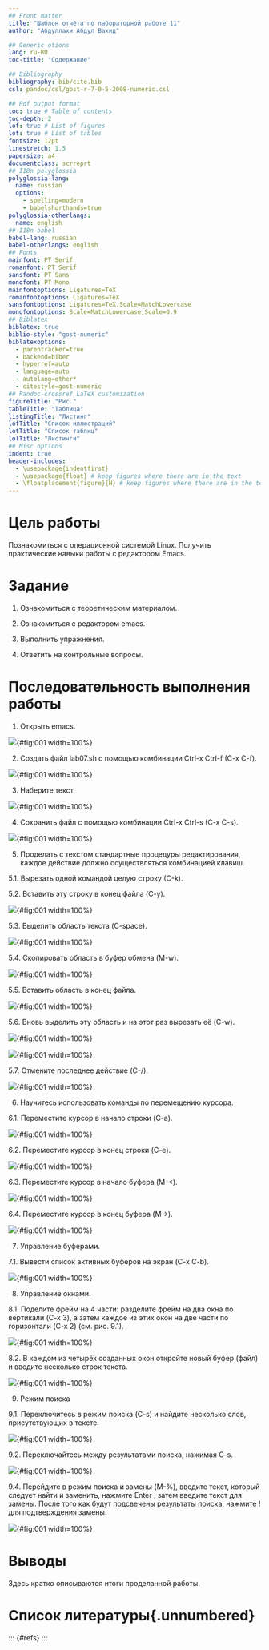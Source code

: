 ```yaml
---
## Front matter
title: "Шаблон отчёта по лабораторной работе 11"
author: "Абдуллахи Абдул Вахид"

## Generic otions
lang: ru-RU
toc-title: "Содержание"

## Bibliography
bibliography: bib/cite.bib
csl: pandoc/csl/gost-r-7-0-5-2008-numeric.csl

## Pdf output format
toc: true # Table of contents
toc-depth: 2
lof: true # List of figures
lot: true # List of tables
fontsize: 12pt
linestretch: 1.5
papersize: a4
documentclass: scrreprt
## I18n polyglossia
polyglossia-lang:
  name: russian
  options:
	- spelling=modern
	- babelshorthands=true
polyglossia-otherlangs:
  name: english
## I18n babel
babel-lang: russian
babel-otherlangs: english
## Fonts
mainfont: PT Serif
romanfont: PT Serif
sansfont: PT Sans
monofont: PT Mono
mainfontoptions: Ligatures=TeX
romanfontoptions: Ligatures=TeX
sansfontoptions: Ligatures=TeX,Scale=MatchLowercase
monofontoptions: Scale=MatchLowercase,Scale=0.9
## Biblatex
biblatex: true
biblio-style: "gost-numeric"
biblatexoptions:
  - parentracker=true
  - backend=biber
  - hyperref=auto
  - language=auto
  - autolang=other*
  - citestyle=gost-numeric
## Pandoc-crossref LaTeX customization
figureTitle: "Рис."
tableTitle: "Таблица"
listingTitle: "Листинг"
lofTitle: "Список иллюстраций"
lotTitle: "Список таблиц"
lolTitle: "Листинги"
## Misc options
indent: true
header-includes:
  - \usepackage{indentfirst}
  - \usepackage{float} # keep figures where there are in the text
  - \floatplacement{figure}{H} # keep figures where there are in the text
---
```


# Цель работы

Познакомиться с операционной системой Linux. Получить практические навыки работы с редактором Emacs.

# Задание

1. Ознакомиться с теоретическим материалом.

2. Ознакомиться с редактором emacs.

3. Выполнить упражнения.

4. Ответить на контрольные вопросы.

# Последовательность выполнения работы

1. Открыть emacs.

![](image/1.png){#fig:001 width=100%}

2. Создать файл lab07.sh с помощью комбинации Ctrl-x Ctrl-f (C-x C-f).

![](image/2.png){#fig:001 width=100%}

3. Наберите текст

![](image/3.png){#fig:001 width=100%}

4. Сохранить файл с помощью комбинации Ctrl-x Ctrl-s (C-x C-s).

![](image/4.png){#fig:001 width=100%}

5. Проделать с текстом стандартные процедуры редактирования, каждое действие должно осуществляться комбинацией клавиш.

5.1. Вырезать одной командой целую строку (С-k).

5.2. Вставить эту строку в конец файла (C-y).

![](image/5-1-2.png){#fig:001 width=100%}

5.3. Выделить область текста (C-space).

![](image/5-3.png){#fig:001 width=100%}

5.4. Скопировать область в буфер обмена (M-w).

![](image/5-4.png){#fig:001 width=100%}

5.5. Вставить область в конец файла.

![](image/5-5.png){#fig:001 width=100%}

5.6. Вновь выделить эту область и на этот раз вырезать её (C-w).

![](image/5-6.png){#fig:001 width=100%}

![](image/5-6-1.png){#fig:001 width=100%}

5.7. Отмените последнее действие (C-/).

![](image/5-7.png){#fig:001 width=100%}

6. Научитесь использовать команды по перемещению курсора.

6.1. Переместите курсор в начало строки (C-a).

![](image/6-1.png){#fig:001 width=100%}

6.2. Переместите курсор в конец строки (C-e).

![](image/6-2.png){#fig:001 width=100%}

6.3. Переместите курсор в начало буфера (M-<).

![](image/6-3.png){#fig:001 width=100%}

6.4. Переместите курсор в конец буфера (M->).

![](image/6-4.png){#fig:001 width=100%}

7. Управление буферами.

7.1. Вывести список активных буферов на экран (C-x C-b).

![](image/7-1.png){#fig:001 width=100%}

8. Управление окнами.

8.1. Поделите фрейм на 4 части: разделите фрейм на два окна по вертикали (C-x 3), а затем каждое из этих окон на две части по горизонтали (C-x 2) (см. рис. 9.1).

![](image/8-1.png){#fig:001 width=100%}

8.2. В каждом из четырёх созданных окон откройте новый буфер (файл) и введите несколько строк текста.

![](image/8-2.png){#fig:001 width=100%}

9. Режим поиска

9.1. Переключитесь в режим поиска (C-s) и найдите несколько слов, присутствующих в тексте.

![](image/9-1.png){#fig:001 width=100%}

9.2. Переключайтесь между результатами поиска, нажимая C-s.

![](image/9-2.png){#fig:001 width=100%}

9.4. Перейдите в режим поиска и замены (M-%), введите текст, который следует найти и заменить, нажмите Enter , затем введите текст для замены. После того как будут подсвечены результаты поиска, нажмите ! для подтверждения замены.

![](image/9-4.png){#fig:001 width=100%}

# Выводы

Здесь кратко описываются итоги проделанной работы.

# Список литературы{.unnumbered}

::: {#refs}
:::
